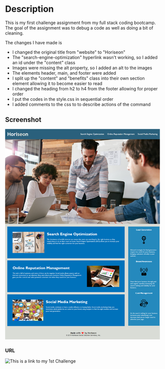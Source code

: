 # Description
This is my first challenge assignment from my full stack coding bootcamp. The goal of the assignment was to debug a code as well as doing a bit of cleaning.

The changes I have made is
  - I changed the original title from "website" to "Horiseon"
  - The "search-engine-optimization" hyperlink wasn't working, so I added an id under the "content" class
  - Images were missing the alt property, so I added an alt to the images
  - The elements header, main, and footer were added
  - I split up the "content" and "benefits" class into their own section element allowing it to become easier to read
  - I changed the heading from h2 to h4 from the footer allowing for proper order
  - I put the codes in the style.css in sequential order
  - I added comments to the css to to describe actions of the command

## Screenshot

![This is a screenshot of how the webpage looks](/assets/images/Website-Screenshot.png)

### URL 

![This is a link to my 1st Challenge](https://mhkhalil1.github.io/1st-Challenge/) 